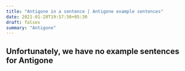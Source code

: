 ```yaml
---
title: "Antigone in a sentence | Antigone example sentences"
date: 2021-01-20T19:57:50+05:30
draft: falses
summary: "Antigone"
---
```

## Unfortunately, we have no example sentences for Antigone                 

